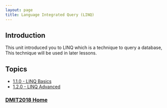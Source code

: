 ```yaml
---
layout: page
title: Language Integrated Query (LINQ)
---
```

## Introduction
This unit introduced you to LINQ which is a technique to query a database, This technique will be used in later lessons.

## Topics
* [1.1.0 - LINQ Basics](1_1_0.md)
* [1.2.0 - LINQ Advanced](1_2_0.md)

### [DMIT2018 Home](../)